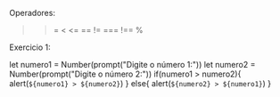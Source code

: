 Operadores: 
> >=
< <=
==   !=
===  !==
%


Exercicio 1:

let numero1 = Number(prompt("Digite o número 1:"))
let numero2 = Number(prompt("Digite o número 2:"))
if(numero1 > numero2){
    alert(`${numero1} > ${numero2}`)
} else{
    alert(`${numero2} > ${numero1}`)
}
